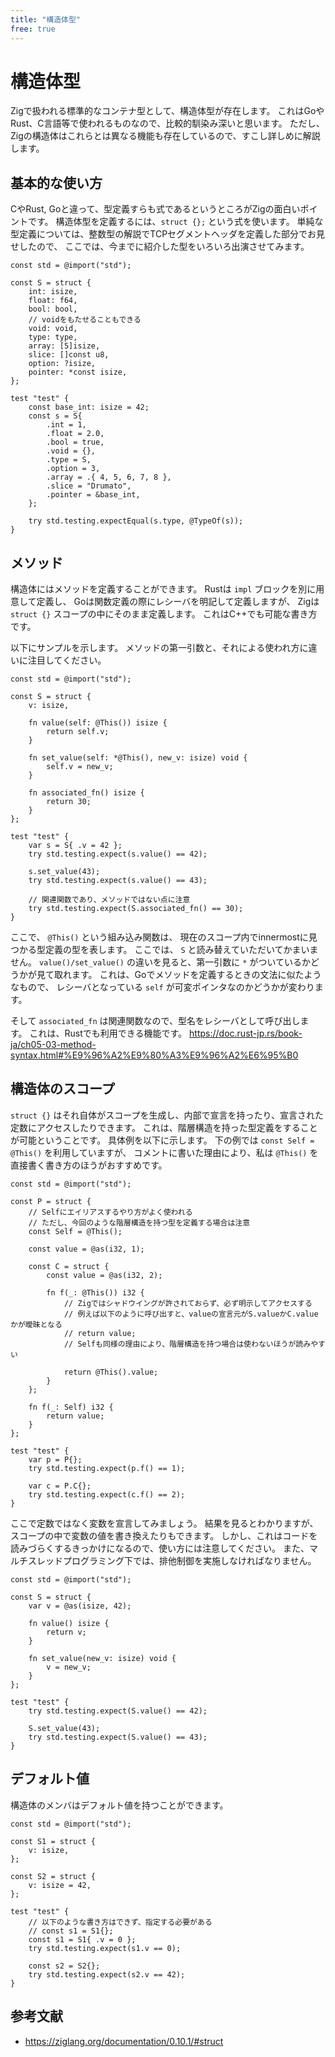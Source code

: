 ```yaml
---
title: "構造体型"
free: true
---
```


# 構造体型

Zigで扱われる標準的なコンテナ型として、構造体型が存在します。
これはGoやRust、C言語等で使われるものなので、比較的馴染み深いと思います。
ただし、Zigの構造体はこれらとは異なる機能も存在しているので、すこし詳しめに解説します。

## 基本的な使い方

CやRust, Goと違って、型定義すらも式であるというところがZigの面白いポイントです。
構造体型を定義するには、`struct {};` という式を使います。
単純な型定義については、整数型の解説でTCPセグメントヘッダを定義した部分でお見せしたので、
ここでは、今までに紹介した型をいろいろ出演させてみます。

```zig
const std = @import("std");

const S = struct {
    int: isize,
    float: f64,
    bool: bool,
    // voidをもたせることもできる
    void: void,
    type: type,
    array: [5]isize,
    slice: []const u8,
    option: ?isize,
    pointer: *const isize,
};

test "test" {
    const base_int: isize = 42;
    const s = S{
        .int = 1,
        .float = 2.0,
        .bool = true,
        .void = {},
        .type = S,
        .option = 3,
        .array = .{ 4, 5, 6, 7, 8 },
        .slice = "Drumato",
        .pointer = &base_int,
    };

    try std.testing.expectEqual(s.type, @TypeOf(s));
}
```

## メソッド

構造体にはメソッドを定義することができます。
Rustは `impl` ブロックを別に用意して定義し、
Goは関数定義の際にレシーバを明記して定義しますが、
Zigは `struct {}` スコープの中にそのまま定義します。
これはC++でも可能な書き方です。

以下にサンプルを示します。
メソッドの第一引数と、それによる使われ方に違いに注目してください。

```zig
const std = @import("std");

const S = struct {
    v: isize,

    fn value(self: @This()) isize {
        return self.v;
    }

    fn set_value(self: *@This(), new_v: isize) void {
        self.v = new_v;
    }

    fn associated_fn() isize {
        return 30;
    }
};

test "test" {
    var s = S{ .v = 42 };
    try std.testing.expect(s.value() == 42);

    s.set_value(43);
    try std.testing.expect(s.value() == 43);

    // 関連関数であり、メソッドではない点に注意
    try std.testing.expect(S.associated_fn() == 30);
}
```

ここで、 `@This()` という組み込み関数は、
現在のスコープ内でinnermostに見つかる型定義の型を表します。
ここでは、 `S` と読み替えていただいてかまいません。
`value()/set_value()` の違いを見ると、第一引数に `*` がついているかどうかが見て取れます。
これは、Goでメソッドを定義するときの文法に似たようなもので、
レシーバとなっている `self` が可変ポインタなのかどうかが変わります。

そして `associated_fn` は関連関数なので、型名をレシーバとして呼び出します。
これは、Rustでも利用できる機能です。
<https://doc.rust-jp.rs/book-ja/ch05-03-method-syntax.html#%E9%96%A2%E9%80%A3%E9%96%A2%E6%95%B0>

## 構造体のスコープ

`struct {}` はそれ自体がスコープを生成し、内部で宣言を持ったり、宣言された定数にアクセスしたりできます。
これは、階層構造を持った型定義をすることが可能ということです。
具体例を以下に示します。
下の例では `const Self = @This()` を利用していますが、
コメントに書いた理由により、私は `@This()` を直接書く書き方のほうがおすすめです。

```zig
const std = @import("std");

const P = struct {
    // Selfにエイリアスするやり方がよく使われる
    // ただし、今回のような階層構造を持つ型を定義する場合は注意
    const Self = @This();

    const value = @as(i32, 1);

    const C = struct {
        const value = @as(i32, 2);

        fn f(_: @This()) i32 {
            // Zigではシャドウイングが許されておらず、必ず明示してアクセスする
            // 例えば以下のように呼び出すと、valueの宣言元がS.valueかC.valueかが曖昧となる
            // return value;
            // Selfも同様の理由により、階層構造を持つ場合は使わないほうが読みやすい

            return @This().value;
        }
    };

    fn f(_: Self) i32 {
        return value;
    }
};

test "test" {
    var p = P{};
    try std.testing.expect(p.f() == 1);

    var c = P.C{};
    try std.testing.expect(c.f() == 2);
}
```

ここで定数ではなく変数を宣言してみましょう。
結果を見るとわかりますが、スコープの中で変数の値を書き換えたりもできます。
しかし、これはコードを読みづらくするきっかけになるので、使い方には注意してください。
また、マルチスレッドプログラミング下では、排他制御を実施しなければなりません。

```zig
const std = @import("std");

const S = struct {
    var v = @as(isize, 42);

    fn value() isize {
        return v;
    }

    fn set_value(new_v: isize) void {
        v = new_v;
    }
};

test "test" {
    try std.testing.expect(S.value() == 42);

    S.set_value(43);
    try std.testing.expect(S.value() == 43);
}
```

## デフォルト値

構造体のメンバはデフォルト値を持つことができます。

```zig
const std = @import("std");

const S1 = struct {
    v: isize,
};

const S2 = struct {
    v: isize = 42,
};

test "test" {
    // 以下のような書き方はできず、指定する必要がある
    // const s1 = S1{};
    const s1 = S1{ .v = 0 };
    try std.testing.expect(s1.v == 0);

    const s2 = S2{};
    try std.testing.expect(s2.v == 42);
}
```

## 参考文献

- <https://ziglang.org/documentation/0.10.1/#struct>

